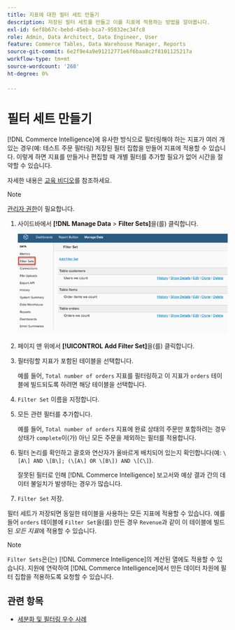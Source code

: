```yaml
---
title: 지표에 대한 필터 세트 만들기
description: 저장된 필터 세트를 만들고 이를 지표에 적용하는 방법을 알아봅니다.
exl-id: 6ef8b67c-bebd-45eb-bca7-95832ec34fc8
role: Admin, Data Architect, Data Engineer, User
feature: Commerce Tables, Data Warehouse Manager, Reports
source-git-commit: 6e2f9e4a9e91212771e6f6baa8c2f8101125217a
workflow-type: tm+mt
source-wordcount: '268'
ht-degree: 0%

---
```


# 필터 세트 만들기

[!DNL Commerce Intelligence]에 유사한 방식으로 필터링해야 하는 지표가 여러 개 있는 경우(예: 테스트 주문 필터링) 저장된 필터 집합을 만들어 지표에 적용할 수 있습니다. 이렇게 하면 지표를 만들거나 편집할 때 개별 필터를 추가할 필요가 없어 시간을 절약할 수 있습니다.

자세한 내용은 [교육 비디오](https://experienceleague.adobe.com/docs/commerce-knowledge-base/kb/how-to/mbi-training-video-filter-sets.html)를 참조하세요.

>[!NOTE]
>
>[관리자 권한](../../administrator/user-management/user-management.md)이 필요합니다.

1. 사이드바에서 **[!DNL Manage Data** > **Filter Sets]**&#x200B;을(를) 클릭합니다.

   ![](../../assets/create-filter-sets.png)

1. 페이지 맨 위에서 **[!UICONTROL Add Filter Set]**&#x200B;을(를) 클릭합니다.

1. 필터링할 지표가 포함된 테이블을 선택합니다.

   예를 들어, `Total number of orders` 지표를 필터링하고 이 지표가 `orders` 테이블에 빌드되도록 하려면 해당 테이블을 선택합니다.

1. `Filter Set` 이름을 지정합니다.

1. 모든 관련 필터를 추가합니다.

   예를 들어, `Total number of orders` 지표에 완료 상태의 주문만 포함하려는 경우 상태가 `complete`이(가) 아닌 모든 주문을 제외하는 필터를 적용합니다.

1. 필터 논리를 확인하고 괄호와 연산자가 올바르게 배치되어 있는지 확인합니다(예: `\[A\] AND \[B\]; (\[A\] OR \[B\]) AND \[C\]`).

   잘못된 필터로 인해 [!DNL Commerce Intelligence] 보고서와 예상 결과 간의 데이터 불일치가 발생하는 경우가 많습니다.

1. `Filter Set` 저장.

필터 세트가 저장되면 동일한 테이블을 사용하는 모든 지표에 적용할 수 있습니다. 예를 들어 `orders` 테이블에 `Filter Set`을(를) 만든 경우 `Revenue`과 같이 이 테이블에 빌드된 *모든 지표*&#x200B;에 적용할 수 있습니다.

>[!NOTE]
>
>`Filter Sets`은(는) [!DNL Commerce Intelligence]의 계산된 열에도 적용할 수 있습니다. 지원에 연락하여 [!DNL Commerce Intelligence]에서 만든 데이터 차원에 필터 집합을 적용하도록 요청할 수 있습니다.

## 관련 항목

* [세분화 및 필터링 우수 사례](../../best-practices/segment-filter.md)
